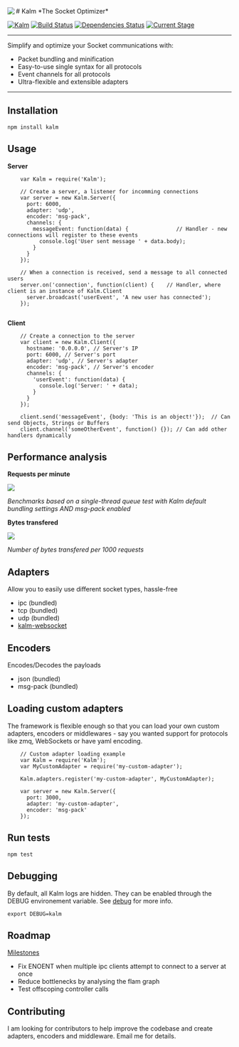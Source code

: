 <img align="left" src="http://i231.photobucket.com/albums/ee109/FeD135/kalm_logo.png">
# Kalm
*The Socket Optimizer*

[![Kalm](https://img.shields.io/npm/v/kalm.svg)](https://www.npmjs.com/package/kalm)
[![Build Status](https://travis-ci.org/fed135/Kalm.svg?branch=master)](https://travis-ci.org/fed135/Kalm)
[![Dependencies Status](https://david-dm.org/fed135/Kalm.svg)](https://www.npmjs.com/package/kalm)
[![Current Stage](https://img.shields.io/badge/stage-beta-blue.svg)](https://codeclimate.com/github/fed135/Kalm)

---

Simplify and optimize your Socket communications with:

- Packet bundling and minification
- Easy-to-use single syntax for all protocols
- Event channels for all protocols
- Ultra-flexible and extensible adapters

---


## Installation

    npm install kalm


## Usage

**Server**

```node
    var Kalm = require('Kalm');

    // Create a server, a listener for incomming connections
    var server = new Kalm.Server({
      port: 6000,
      adapter: 'udp',
      encoder: 'msg-pack',
      channels: {
        messageEvent: function(data) {               // Handler - new connections will register to these events
          console.log('User sent message ' + data.body);
        }
      }
    });

    // When a connection is received, send a message to all connected users
    server.on('connection', function(client) {    // Handler, where client is an instance of Kalm.Client
      server.broadcast('userEvent', 'A new user has connected');  
    });
    
```

**Client**

```node
    // Create a connection to the server
    var client = new Kalm.Client({
      hostname: '0.0.0.0', // Server's IP
      port: 6000, // Server's port
      adapter: 'udp', // Server's adapter
      encoder: 'msg-pack', // Server's encoder
      channels: {
        'userEvent': function(data) {
          console.log('Server: ' + data);
        }
      }
    });

    client.send('messageEvent', {body: 'This is an object!'});	// Can send Objects, Strings or Buffers 
    client.channel('someOtherEvent', function() {}); // Can add other handlers dynamically 

```

## Performance analysis

**Requests per minute**

<img src="http://i231.photobucket.com/albums/ee109/FeD135/perf.png">

*Benchmarks based on a single-thread queue test with Kalm default bundling settings AND msg-pack enabled*

**Bytes transfered**

<img src="http://i231.photobucket.com/albums/ee109/FeD135/transfered.png">

*Number of bytes transfered per 1000 requests*


## Adapters

Allow you to easily use different socket types, hassle-free

- ipc (bundled)
- tcp (bundled)
- udp (bundled)
- [kalm-websocket](https://github.com/fed135/kalm-websocket)


## Encoders

Encodes/Decodes the payloads

- json (bundled)
- msg-pack (bundled)


## Loading custom adapters

The framework is flexible enough so that you can load your own custom adapters, encoders or middlewares - say you wanted support for protocols like zmq, WebSockets or have yaml encoding.

```node
    // Custom adapter loading example
    var Kalm = require('Kalm');
    var MyCustomAdapter = require('my-custom-adapter');

    Kalm.adapters.register('my-custom-adapter', MyCustomAdapter);

    var server = new Kalm.Server({
      port: 3000,
      adapter: 'my-custom-adapter',
      encoder: 'msg-pack'
    });
```


## Run tests

    npm test


## Debugging

By default, all Kalm logs are hidden. They can be enabled through the DEBUG environement variable. See [debug](https://github.com/visionmedia/debug) for more info.

    export DEBUG=kalm


## Roadmap

[Milestones](https://github.com/fed135/Kalm/milestones)

- Fix ENOENT when multiple ipc clients attempt to connect to a server at once
- Reduce bottlenecks by analysing the flam graph
- Test offscoping controller calls


## Contributing

I am looking for contributors to help improve the codebase and create adapters, encoders and middleware.
Email me for details.

